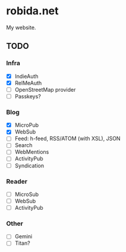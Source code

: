 # robida.net

My website.

## TODO

### Infra

- [X] IndieAuth
- [X] RelMeAuth
- [ ] OpenStreetMap provider
- [ ] Passkeys?

### Blog

- [X] MicroPub
- [X] WebSub
- [ ] Feed: h-feed, RSS/ATOM (with XSL), JSON
- [ ] Search
- [ ] WebMentions
- [ ] ActivityPub
- [ ] Syndication

### Reader

- [ ] MicroSub
- [ ] WebSub
- [ ] ActivityPub

### Other

- [ ] Gemini
- [ ] Titan?
